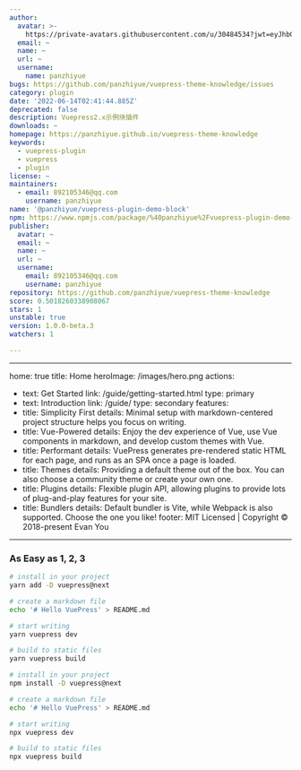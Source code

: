 ```yaml
---
author:
  avatar: >-
    https://private-avatars.githubusercontent.com/u/30484534?jwt=eyJhbGciOiJIUzI1NiIsInR5cCI6IkpXVCJ9.eyJpc3MiOiJnaXRodWIuY29tIiwiYXVkIjoicmF3LmdpdGh1YnVzZXJjb250ZW50LmNvbSIsImtleSI6ImtleTEiLCJleHAiOjE3MzQ2NzM5ODAsIm5iZiI6MTczNDY3Mjc4MCwicGF0aCI6Ii91LzMwNDg0NTM0In0.wzFehdMevmCRLMp15EDDZAk328xTxeFJeNYJua0IKS4&v=4
  email: ~
  name: ~
  url: ~
  username:
    name: panzhiyue
bugs: https://github.com/panzhiyue/vuepress-theme-knowledge/issues
category: plugin
date: '2022-06-14T02:41:44.885Z'
deprecated: false
description: Vuepress2.x示例块插件
downloads: ~
homepage: https://panzhiyue.github.io/vuepress-theme-knowledge
keywords:
  - vuepress-plugin
  - vuepress
  - plugin
license: ~
maintainers:
  - email: 892105346@qq.com
    username: panzhiyue
name: '@panzhiyue/vuepress-plugin-demo-block'
npm: https://www.npmjs.com/package/%40panzhiyue%2Fvuepress-plugin-demo-block
publisher:
  avatar: ~
  email: ~
  name: ~
  url: ~
  username:
    email: 892105346@qq.com
    username: panzhiyue
repository: https://github.com/panzhiyue/vuepress-theme-knowledge
score: 0.5018260338908067
stars: 1
unstable: true
version: 1.0.0-beta.3
watchers: 1

---
```


---
home: true
title: Home
heroImage: /images/hero.png
actions:
  - text: Get Started
    link: /guide/getting-started.html
    type: primary
  - text: Introduction
    link: /guide/
    type: secondary
features:
  - title: Simplicity First
    details: Minimal setup with markdown-centered project structure helps you focus on writing.
  - title: Vue-Powered
    details: Enjoy the dev experience of Vue, use Vue components in markdown, and develop custom themes with Vue.
  - title: Performant
    details: VuePress generates pre-rendered static HTML for each page, and runs as an SPA once a page is loaded.
  - title: Themes
    details: Providing a default theme out of the box. You can also choose a community theme or create your own one.
  - title: Plugins
    details: Flexible plugin API, allowing plugins to provide lots of plug-and-play features for your site. 
  - title: Bundlers
    details: Default bundler is Vite, while Webpack is also supported. Choose the one you like!
footer: MIT Licensed | Copyright © 2018-present Evan You
---

### As Easy as 1, 2, 3

<CodeGroup>
  <CodeGroupItem title="YARN" active>

```bash
# install in your project
yarn add -D vuepress@next

# create a markdown file
echo '# Hello VuePress' > README.md

# start writing
yarn vuepress dev

# build to static files
yarn vuepress build
```

  </CodeGroupItem>

  <CodeGroupItem title="NPM">
  
```bash
# install in your project
npm install -D vuepress@next

# create a markdown file
echo '# Hello VuePress' > README.md

# start writing
npx vuepress dev

# build to static files
npx vuepress build
```

  </CodeGroupItem>
</CodeGroup>
